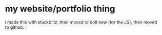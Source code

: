 # my website/portfolio thing

i made this with stackblitz, then moved to bolt.new (for the JS), then moved to github.